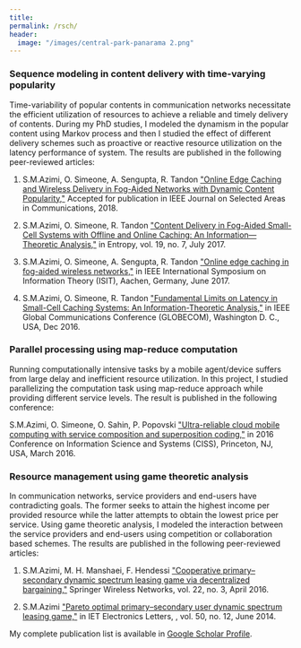 ```yaml
---
title: 
permalink: /rsch/
header:
  image: "/images/central-park-panarama 2.png"
---
```


### Sequence modeling in content delivery with time-varying popularity

Time-variability of popular contents in communication networks necessitate the efficient utilization of resources to achieve a reliable and timely delivery of contents. During my PhD studies, I modeled the dynamism in the popular content using Markov process and then I studied the effect of different delivery schemes such as proactive or reactive resource utilization on the latency performance of system. The results are published in the following peer-reviewed articles:

1. S.M.Azimi, O. Simeone, A. Sengupta, R. Tandon ["Online Edge Caching and Wireless Delivery in Fog-Aided Networks with Dynamic Content Popularity,"](https://arxiv.org/pdf/1711.10430.pdf) Accepted for publication in IEEE Journal on Selected Areas in Communications, 2018.   

2. S.M.Azimi, O. Simeone, R. Tandon ["Content Delivery in Fog-Aided Small-Cell Systems with Offline and Online Caching: An Information—Theoretic Analysis,"](http://www.mdpi.com/1099-4300/19/7/366/htm) in Entropy, vol. 19, no. 7, July 2017.

3. S.M.Azimi, O. Simeone, A. Sengupta, R. Tandon ["Online edge caching in fog-aided wireless networks,"](https://ieeexplore.ieee.org/abstract/document/8006722/) in IEEE International Symposium on Information Theory (ISIT), Aachen, Germany, June 2017.

4. S.M.Azimi, O. Simeone, R. Tandon ["Fundamental Limits on Latency in Small-Cell Caching Systems: An Information-Theoretic Analysis,"](https://ieeexplore.ieee.org/abstract/document/7841853/) in IEEE Global Communications Conference (GLOBECOM), Washington D. C., USA, Dec 2016.


### Parallel processing using map-reduce computation

Running computationally intensive tasks by a mobile agent/device suffers from large delay and inefficient  resource utilization. In this project, I studied parallelizing the computation task using map-reduce approach while providing different service levels. The result is published in the following conference:

S.M.Azimi, O. Simeone, O. Sahin, P. Popovski ["Ultra-reliable cloud mobile computing with service composition and superposition coding,"](https://ieeexplore.ieee.org/abstract/document/7841853/) in 2016  Conference on Information Science and Systems (CISS), Princeton, NJ, USA, March 2016.


### Resource management using game theoretic analysis

In communication networks, service providers and end-users have contradicting goals. The former seeks to attain the highest income per provided resource while the latter attempts to obtain the lowest price per service. Using game theoretic analysis, I modeled the interaction between the service providers and end-users using competition or collaboration based schemes. The results are published in the following peer-reviewed articles:

1. S.M.Azimi, M. H. Manshaei, F. Hendessi ["Cooperative primary–secondary dynamic spectrum leasing game via decentralized bargaining,"](https://link.springer.com/article/10.1007/s11276-015-0999-8) Springer Wireless Networks, vol. 22, no. 3, April 2016.   

2. S.M.Azimi ["Pareto optimal primary–secondary user dynamic spectrum leasing game,"](http://digital-library.theiet.org/content/journals/10.1049/el.2013.2732) in IET Electronics Letters, , vol. 50, no. 12, June 2014.    

My complete publication list is available in [Google Scholar Profile](https://scholar.google.it/citations?hl=de&user=Nuew5tYAAAAJ&view_op=list_works).  
